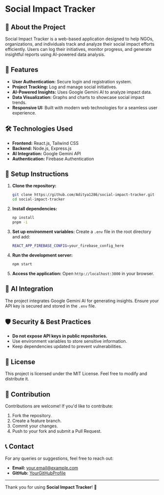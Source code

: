 # Social Impact Tracker

## 🚀 About the Project
Social Impact Tracker is a web-based application designed to help NGOs, organizations, and individuals track and analyze their social impact efforts efficiently. Users can log their initiatives, monitor progress, and generate insightful reports using AI-powered data analysis.

## 🌟 Features
- **User Authentication:** Secure login and registration system.
- **Project Tracking:** Log and manage social initiatives.
- **AI-Powered Insights:** Uses Google Gemini AI to analyze impact data.
- **Data Visualization:** Graphs and charts to showcase social impact trends.
- **Responsive UI:** Built with modern web technologies for a seamless user experience.

## 🛠️ Technologies Used
- **Frontend:** React.js, Tailwind CSS
- **Backend:** Node.js, Express.js
- **AI Integration:** Google Gemini API
- **Authentication:** Firebase Authentication

## 🔧 Setup Instructions
1. **Clone the repository:**
   ```sh
   git clone https://github.com/Aditya1286/social-impact-tracker.git
   cd social-impact-tracker
   ```

2. **Install dependencies:**
   ```sh
   np install
   pnpm -i
   ```

3. **Set up environment variables:**
   Create a `.env` file in the root directory and add:
   ```sh
   REACT_APP_FIREBASE_CONFIG=your_firebase_config_here
   ```

4. **Run the development server:**
   ```sh
   npm start
   ```

5. **Access the application:**
   Open `http://localhost:3000` in your browser.

## 🤖 AI Integration
The project integrates Google Gemini AI for generating insights. Ensure your API key is secured and stored in the `.env` file.

## 🛡️ Security & Best Practices
- **Do not expose API keys in public repositories.**
- Use environment variables to store sensitive information.
- Keep dependencies updated to prevent vulnerabilities.

## 📜 License
This project is licensed under the MIT License. Feel free to modify and distribute it.

## 🤝 Contribution
Contributions are welcome! If you'd like to contribute:
1. Fork the repository.
2. Create a feature branch.
3. Commit your changes.
4. Push to your fork and submit a Pull Request.

## 📞 Contact
For any queries or suggestions, feel free to reach out:
- **Email:** your.email@example.com
- **GitHub:** [YourGitHubProfile](https://github.com/yourusername)

---
Thank you for using **Social Impact Tracker**! 🚀

